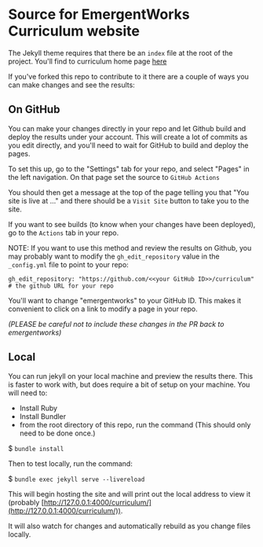 # Source for EmergentWorks Curriculum website

The Jekyll theme requires that there be an `index` file at the root of the project.
You'll find to curriculum home page [here](index.md)

If you've forked this repo to contribute to it there are a couple of ways you can make changes and see the results:

## On GitHub

You can make your changes directly in your repo and let Github build and deploy the results under your account.
This will create a lot of commits as you edit directly, and you'll need to wait for GitHub to build and deploy the pages.

To set this up, go to the "Settings" tab for your repo, and select "Pages" in the left navigation. 
On that page set the source to `GitHub Actions`
<br/><img srcset="/curriculum/assets/images/ghActions.png 2x">


You should then get a message at the top of the page telling you that "You site is live at ..." and there should be a `Visit Site` button
to take you to the site.

If you want to see builds (to know when your changes have been deployed), go to the `Actions` tab in your repo.

NOTE: If you want to use this method and review the results on Github, you may probably want to
modify the `gh_edit_repository` value in the `_config.yml` file to point to your repo:

```
gh_edit_repository: "https://github.com/<<your GitHub ID>>/curriculum" # the github URL for your repo
```

You'll want to change "emergentworks" to your GitHub ID.
This makes it convenient to click on a link to modify a page in your repo.

_(PLEASE be careful not to include these changes in the PR back to emergentworks)_

## Local

You can run jekyll on your local machine and preview the results there.
This is faster to work with, but does require a bit of setup on your machine. You will need to:

- Install Ruby
- Install Bundler
- from the root directory of this repo, run the command (This should only need to be done once.)

$ `bundle install`

Then to test locally, run the command:

$ `bundle exec jekyll serve --livereload`

This will begin hosting the site and will print out the local address to view it
(probably [http://127.0.0.1:4000/curriculum/](http://127.0.0.1:4000/curriculum/)).

It will also watch for changes and automatically rebuild as you change files locally.
